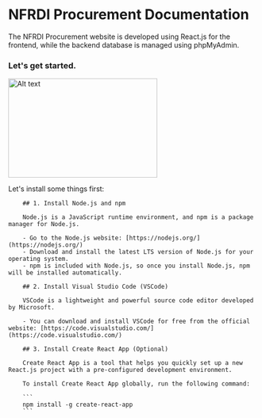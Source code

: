 # NFRDI Procurement Documentation

The NFRDI Procurement website is developed using React.js for the frontend, while the backend database is managed using phpMyAdmin.

### Let's get started.

<img src="[https://example.com/image.png](https://github.com/Nenjii/NFRDI_ProcurementWebsite-Documentation/blob/main/static/img/Snippets/Node.js_logo.svg)" alt="Alt text" width="300" height="200">


Let's install some things first:

        ## 1. Install Node.js and npm

        Node.js is a JavaScript runtime environment, and npm is a package manager for Node.js.

        - Go to the Node.js website: [https://nodejs.org/](https://nodejs.org/)
        - Download and install the latest LTS version of Node.js for your operating system.
        - npm is included with Node.js, so once you install Node.js, npm will be installed automatically.

        ## 2. Install Visual Studio Code (VSCode)

        VSCode is a lightweight and powerful source code editor developed by Microsoft.

        - You can download and install VSCode for free from the official website: [https://code.visualstudio.com/](https://code.visualstudio.com/)

        ## 3. Install Create React App (Optional)

        Create React App is a tool that helps you quickly set up a new React.js project with a pre-configured development environment.

        To install Create React App globally, run the following command:

        ```
        npm install -g create-react-app
        ```



